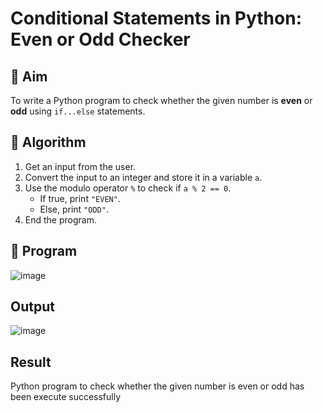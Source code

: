 # Conditional Statements in Python: Even or Odd Checker

## 🎯 Aim
To write a Python program to check whether the given number is **even** or **odd** using `if...else` statements.

## 🧠 Algorithm
1. Get an input from the user.
2. Convert the input to an integer and store it in a variable `a`.
3. Use the modulo operator `%` to check if `a % 2 == 0`.
   - If true, print `"EVEN"`.
   - Else, print `"ODD"`.
4. End the program.

## 🧾 Program
![image](https://github.com/user-attachments/assets/9b906fe7-0738-4cb0-9baa-bd6cca55586d)

## Output
![image](https://github.com/user-attachments/assets/0027b8ee-0b38-4094-bd08-ae87c7422948)

## Result
Python program to check whether the given number is even or odd has been execute successfully
